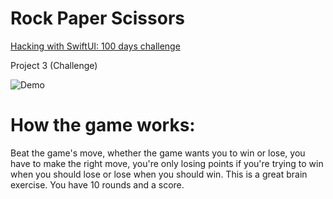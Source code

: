 # Rock Paper Scissors

[Hacking with SwiftUI: 100 days challenge](https://www.hackingwithswift.com/100/swiftui)

Project 3 (Challenge)

![Demo](https://github.com/walegg/Rock-Paper-Scissors/assets/108485713/414ea74f-6ce7-4795-8639-91986c1d46c5)


# How the game works:

Beat the game's move, whether the game wants you to win or lose, you have to make the right move, you're only losing points if you're trying to win when you should lose or lose when you should win.
This is a great brain exercise.
You have 10 rounds and a score.



